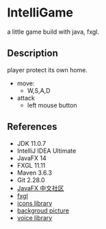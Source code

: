 # IntelliGame

a little game build with java, fxgl.

## Description

player protect its own home.

- move:
  - W,S,A,D
- attack
  - left mouse button

## References

- JDK 11.0.7
- IntelliJ IDEA Ultimate
- JavaFX 14
- FXGL 11.11
- Maven 3.6.3
- Git 2.28.0
- [JavaFX 中文社区](https://openjfx.cn/)
- [fxgl](https://github.com/AlmasB/FXGL)
- [icons library](https://www.stockio.com/free-icons/)
- [backgroud picture](https://products.ls.graphics/mesh-gradients/)
- [voice library](http://www.aigei.com/)
